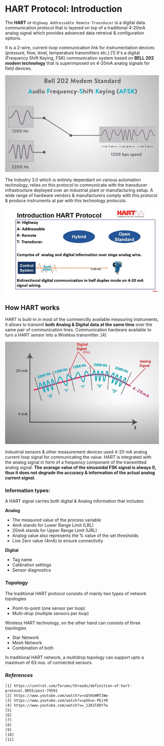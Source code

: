 # HART Protocol: Introduction

The **HART** or `Highway Addressable Remote Transducer` is a digital data communication protocol that is layered on top of a traditional 4-20mA analog signal which provides advanced data retreival & configuration options. 

It is a 2-wire, current-loop communication link for instrumentation devices (pressure, flow, level, temperature transmitters etc.) [1] It's a digital (Frequency Shift Keying, FSK) communication system based on **BELL 202 modem technology** that is superimposed on 4-20mA analog signals for field devices. 

![Fig.1: BELL-202](https://github.com/biplabro/HART-Protocol-Basics/blob/main/02.%20Images/Bell-202.jpg)

The Industry 3.0 which is entirely dependant on various automation technology, relies on this protocol to communicate with the transducer infrastructure deployed over an industrial plant or manufacturing setup. A wide range of hardware vendors & manufacturers comply with this protocol & produce instruments at par with this technology protocols. 

![Fig.2: HART overview](https://github.com/biplabro/HART-Protocol-Basics/blob/main/02.%20Images/HART-Overview.jpg)

## How HART works

HART is built-in in most of the commercilly available measuring instruments, it allows to transmit **both Analog & Digital data at the same time** over the same pair of communication lines. Communication hardware available to turn a HART sensor into a Wireless transmitter. [4]

![Fig.3: Heart Communication](https://github.com/biplabro/HART-Protocol-Basics/blob/main/02.%20Images/HART-Comm.jpg)

Industrial sensors & other measurement devices used 4-20 mA analog current loop signal for communicating the value. HART is integrated with the analog signal in form of a frequency component of the transmitted analog signal. **The avarage value of the sinusoidal FSK signal is always 0, thus it does not degrade the accuracy & information of the actual analog current signal.**

### Information types:

A HART signal carries both digital & Analog information that includes:

**Analog**

- The measured value of the process variable
- 4mA stands for Lower Range Limit (LRL)
- 20mA stands for Upper Range Limit (URL)
- Analog value also represents the % value of the set thresholds
- Live Zero value (4mA) to ensure connectivity

**Digital**

- Tag name
- Calibration settings
- Sensor diagnostics

### Topology

The traditional HART protocol consists of mainly two types of network topologies

- Point-to-point (one sensor per loop)
- Multi-drop (multiple sensors per loop)

Wireless HART technology, on the other hand can consists of three topologies

- Star Network
- Mesh Network
- Combination of both

In traditional HART network, a multidrop topology can support upto a maximum of 63 nos. of connected sensors.














### _References_

```
[1] https://control.com/forums/threads/definition-of-hart-protocol.8055/post-79591
[2] https://www.youtube.com/watch?v=sQtHzWRTJWw
[3] https://www.youtube.com/watch?v=pXkun-PEiY0
[4] https://www.youtube.com/watch?v=_12K3lODY7w
[5] 
[6] 
[7] 
[8] 
[9] 
[10] 
[11] 
```
